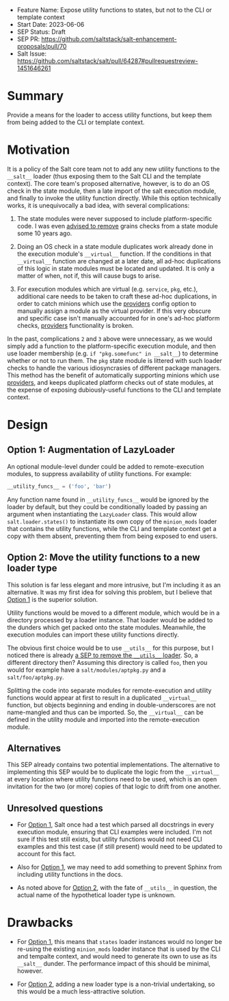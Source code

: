 - Feature Name: Expose utility functions to states, but not to the CLI or template context
- Start Date: 2023-06-06
- SEP Status: Draft
- SEP PR: https://github.com/saltstack/salt-enhancement-proposals/pull/70
- Salt Issue: https://github.com/saltstack/salt/pull/64287#pullrequestreview-1451646261

# Summary
[summary]: #summary

Provide a means for the loader to access utility functions, but keep them from
being added to the CLI or template context.

# Motivation
[motivation]: #motivation

It is a policy of the Salt core team not to add any new utility functions to
the `__salt__` loader (thus exposing them to the Salt CLI and the template
context). The core team's proposed alternative, however, is to do an OS check
in the state module, then a late import of the salt execution module, and
finally to invoke the utility function directly. While this option technically
works, it is unequivocally a bad idea, with several complications:

1. The state modules were never supposed to include platform-specific code. I
   was even [advised to
   remove](https://github.com/saltstack/salt/pull/3019#issuecomment-11680999)
   grains checks from a state module some 10 years ago.

2. Doing an OS check in a state module duplicates work already done in the
   execution module's `__virtual__` function. If the conditions in that
   `__virtual__` function are changed at a later date, all ad-hoc duplications
   of this logic in state modules must be located and updated. It is only a
   matter of when, not if, this will cause bugs to arise.

3. For execution modules which are virtual (e.g. `service`, `pkg`, etc.),
   additional care needs to be taken to craft these ad-hoc duplications, in
   order to catch minions which use the
   [providers](https://docs.saltproject.io/en/latest/ref/configuration/minion.html#providers)
   config option to manually assign a module as the virtual provider. If this
   very obscure and specific case isn't manually accounted for in one's ad-hoc
   platform checks,
   [providers](https://docs.saltproject.io/en/latest/ref/configuration/minion.html#providers)
   functionality is broken.

In the past, complications `2` and `3` above were unnecessary, as we would
simply add a function to the platform-specific execution module, and then use
loader membership (e.g. `if "pkg.somefunc" in __salt__`) to determine whether
or not to run them. The `pkg` state module is littered with such loader checks
to handle the various idiosyncrasies of different package managers. This method
has the benefit of automatically supporting minions which use
[providers](https://docs.saltproject.io/en/latest/ref/configuration/minion.html#providers),
and keeps duplicated platform checks out of state modules, at the expense of
exposing dubiously-useful functions to the CLI and template context.

# Design
[design]: #detailed-design

## Option 1: Augmentation of LazyLoader

An optional module-level dunder could be added to remote-execution modules, to
suppress availability of utility functions. For example:

```python
__utility_funcs__ = ('foo', 'bar')
```

Any function name found in `__utility_funcs__` would be ignored by the loader
by default, but they could be conditionally loaded by passing an argument when
instantiating the `LazyLoader` class. This would allow `salt.loader.states()`
to instantiate its own copy of the `minion_mods` loader that contains the
utility functions, while the CLI and template context get a copy with them
absent, preventing them from being exposed to end users.

## Option 2: Move the utility functions to a new loader type

This solution is far less elegant and more intrusive, but I'm including it as
an alternative. It was my first idea for solving this problem, but I believe
that [Option 1](#option-1-augmentation-of-lazyloader) is the superior solution.

Utility functions would be moved to a different module, which would be in a
directory processed by a loader instance. That loader would be added to the
dunders which get packed onto the state modules.  Meanwhile, the execution
modules can import these utility functions directly.

The obvious first choice would be to use `__utils__` for this purpose, but I
noticed there is already [a SEP to remove the `__utils__`
loader](https://github.com/saltstack/salt-enhancement-proposals/pull/66). So,
a different directory then? Assuming this directory is called `foo`, then you
would for example have a `salt/modules/aptpkg.py` and a `salt/foo/aptpkg.py`.

Splitting the code into separate modules for remote-execution and utility
functions would appear at first to result in a duplicated `__virtual__`
function, but objects beginning and ending in double-underscores are not
name-mangled and thus can be imported. So, the `__virtual__` can be defined in
the utility module and imported into the remote-execution module.

## Alternatives
[alternatives]: #alternatives

This SEP already contains two potential implementations. The alternative to
implementing this SEP would be to duplicate the logic from the `__virtual__` at
every location where utility functions need to be used, which is an open
invitation for the two (or more) copies of that logic to drift from one
another.

## Unresolved questions
[unresolved]: #unresolved-questions

- For [Option 1](#option-1-augmentation-of-lazyloader), Salt once had a test
  which parsed all docstrings in every execution module, ensuring that CLI
  examples were included. I'm not sure if this test still exists, but utility
  functions would not need CLI examples and this test case (if still present)
  would need to be updated to account for this fact.

- Also for [Option 1](#option-1-augmentation-of-lazyloader), we may need to add
  something to prevent Sphinx from including utility functions in the docs.

- As noted above for [Option
  2](#option-2-move-the-utility-functions-to-a-new-loader-type), with the fate
  of `__utils__` in question, the actual name of the hypothetical loader type
  is unknown.

# Drawbacks
[drawbacks]: #drawbacks

- For [Option 1](#option-1-augmentation-of-lazyloader), this means that
  `states` loader instances would no longer be re-using the existing
  `minion_mods` loader instance that is used by the CLI and tempalte context,
  and would need to generate its own to use as its `__salt__` dunder. The
  performance impact of this should be minimal, however.

- For [Option 2](#option-2-move-the-utility-functions-to-a-new-loader-type),
  adding a new loader type is a non-trivial undertaking, so this would be a
  much less-attractive solution.
